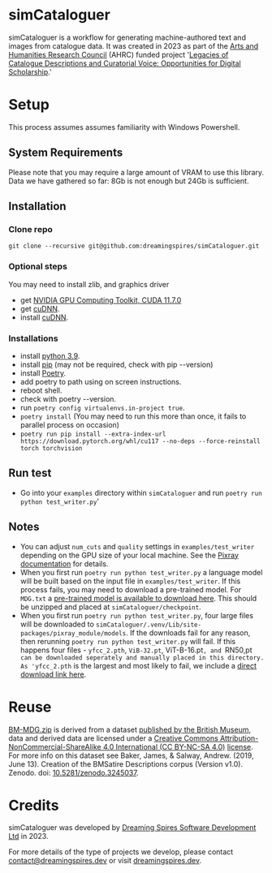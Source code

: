 # simCataloguer

simCataloguer is a workflow for generating machine-authored text and images from catalogue data. It was created in 2023 as part of the [Arts and Humanities Research Council](https://www.ukri.org/councils/ahrc/) (AHRC) funded project '[Legacies of Catalogue Descriptions and Curatorial Voice: Opportunities for Digital Scholarship](https://cataloguelegacies.github.io/).'

# Setup

This process assumes assumes familiarity with Windows Powershell.

## System Requirements

Please note that you may require a large amount of VRAM to use this library. Data we have gathered so far: 8Gb is not enough but 24Gb is sufficient.

## Installation

### Clone repo

`git clone --recursive git@github.com:dreamingspires/simCataloguer.git`

### Optional steps

You may need to install zlib, and graphics driver

- get [NVIDIA GPU Computing Toolkit, CUDA 11.7.0](https://developer.nvidia.com/cuda-11-7-0-download-archive)
- get [cuDNN](https://developer.nvidia.com/rdp/cudnn-download).
- install [cuDNN](https://docs.nvidia.com/deeplearning/cudnn/install-guide/index.html).

### Installations

- install [python 3.9](https://www.python.org/downloads/release/python-3913/).
- install [pip](https://pip.pypa.io/en/stable/installation/) (may not be required, check with pip --version)
- install [Poetry](https://python-poetry.org/docs/#installation).
- add poetry to path using on screen instructions.
- reboot shell.
- check with poetry --version.
- run `poetry config virtualenvs.in-project true`.
- `poetry install` (You may need to run this more than once, it fails to parallel process on occasion)
- `poetry run pip install --extra-index-url https://download.pytorch.org/whl/cu117 --no-deps --force-reinstall torch torchvision`

## Run test

- Go into your `examples` directory within `simCataloguer` and run `poetry run python test_writer.py`'

## Notes

- You can adjust `num_cuts` and `quality` settings in `examples/test_writer` depending on the GPU size of your local machine. See the [Pixray documentation](https://dazhizhong.gitbook.io/pixray-docs/docs/primary-settings) for details.
- When you first run `poetry run python test_writer.py` a language model will be built based on the input file in `examples/test_writer`. If this process fails, you may need to download a pre-trained model. For `MDG.txt` a [pre-trained model is available to download here](https://drive.google.com/file/d/1lqEbEo_VMOuAfCvnZ220Z-Wb7GfsE3lA/view?usp=sharing). This should be unzipped and placed at `simCataloguer/checkpoint`.
- When you first run `poetry run python test_writer.py`, four large files will be downloaded to `simCataloguer/.venv/Lib/site-packages/pixray_module/models`. If the downloads fail for any reason, then rerunning `poetry run python test_writer.py` will fail. If this happens four files - `yfcc_2.pth`, `ViB-32.pt`, ViT-B-16.pt`, and `RN50,pt` can be downloaded seperately and manually placed in this directory. As 'yfcc_2.pth` is the largest and most likely to fail, we include a [direct download link here](https://the-eye.eu/public/AI/models/v-diffusion/yfcc_2.pth).

# Reuse

[BM-MDG.zip](https://github.com/CatalogueLegacies/antconc.github.io/blob/gh-pages/data/BM-MDG.zip) is derived from a dataset [published by the British Museum](https://www.britishmuseum.org/about_this_site/terms_of_use/copyright_and_permissions.aspx), data and derived data are licensed under a [Creative Commons Attribution-NonCommercial-ShareAlike 4.0 International (CC BY-NC-SA 4.0)](https://creativecommons.org/licenses/by-nc-sa/4.0/) [license](https://github.com/CuratorialVoice/data/blob/master/README.md). For more info on this dataset see Baker, James, & Salway, Andrew. (2019, June 13). Creation of the BMSatire Descriptions corpus (Version v1.0). Zenodo. doi: [10.5281/zenodo.3245037](http://doi.org/10.5281/zenodo.3245037).

# Credits

simCataloguer was developed by [Dreaming Spires Software Development Ltd](https://dreamingspires.dev/
) in 2023.

For more details of the type of projects we develop, please contact contact@dreamingspires.dev or visit [dreamingspires.dev](https://dreamingspires.dev/).
